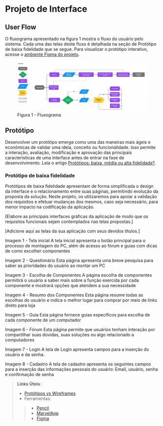 
# Projeto de Interface

## User Flow

O fluxograma apresentado na figura 1 mostra o fluxo do usuário pelo sistema. Cada uma das telas deste fluxo é detalhada na seção de Protótipo de baixa fidelidade que se segue. Para visualizar o protótipo interativo, acesse o <a href="https://www.figma.com/proto/LIjpWAXVNciTzD0SulK3DL/Baixa-Fidelidade?type=design&node-id=2-6&t=V1xXaKlFfPXHmLar-1&scaling=contain&page-id=0%3A1">ambiente Figma do projeto</a>.

<figure>
 <img src="https://github.com/ICEI-PUC-Minas-PMV-ADS/pmv-ads-2024-1-e1-proj-web-t4-pc-certo/blob/main/documentos/img/PC_CERTO_3.png"
    <figcaption>Figura 1 - Fluxograma</figcaption>
</figure>

## Protótipo

Desenvolver um protótipo emerge como uma das maneiras mais ágeis e econômicas de validar uma ideia, conceito ou funcionalidade. Isso permite a interação, avaliação, modificação e aprovação das principais características de uma interface antes de entrar na fase de desenvolvimento. Leia o artigo [Protótipos: baixa, média ou alta fidelidade?](https://medium.com/ladies-that-ux-br/prot%C3%B3tipos-baixa-m%C3%A9dia-ou-alta-fidelidade-71d897559135).

### Protótipo de baixa fidelidade

Protótipos de baixa fidelidade apresentam de forma simplificada o design da interface e o relacionamento entre suas páginas, permitindo evolução da proposta da solução. Neste projeto, os utilizaremos para apoiar a validação dos requisitos e efetuar mudanças dos mesmos, caso seja necessário, para menor impacto na codificação da aplicação.

[Elabore as principais interfaces gráficas da aplicação de modo que os requisitos funcionais sejam contemplados nas telas propostas.]

[Adicione aqui as telas da sua aplicação com seus devidos títulos.] 

Imagem 1 - Tela inicial 
A tela inicial apresenta o botão principal para o processo de montagem do PC, além de acesso ao fórum e guias com dicas de como escolher componentes

Imagem 2 - Questionário
Esta página apresenta uma breve pesquisa para saber as prioridades do usuário ao montar um PC

Imagem 3 - Escolha de Componentes
A página escolha de componentes permitirá o usuário a saber mais sobre a função exercida por cada componente e mostrará opções que atendem a sua necessidade

Imagem 4 - Resumo dos Componentes
Esta página resume todas as escolhas do usuário e indica o melhor lugar para comprar por meio de links direto para loja

Imagem 5 - Guia
Esta página fornece guias específicos para escolha de cada componente de um computador

Imagem 6 - Fórum
Esta página permite que usuários tenham interação por compartilhar suas dúvidas, suas soluções ou algo relacionado a computadores

Imagem 7 - Login
A tela de Login apresenta campos para a inserção do usuário e da senha.

Imagem 8 - Cadastro
A tela de cadastro apresenta os seguintes campos para a inserção das informações pessoais do usuário: Email, usuário, senha e confirmação de senha

 
> **Links Úteis**:
> - [Protótipos vs Wireframes](https://www.nngroup.com/videos/prototypes-vs-wireframes-ux-projects/)
>- Ferramentas:
>> - [Pencil](https://pencil.evolus.vn/)
>> - [MarvelApp](https://marvelapp.com/)
>> - [Figma](https://www.figma.com/)



